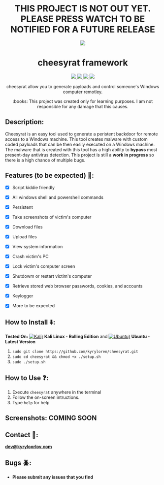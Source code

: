 <h1 align="center">THIS PROJECT IS NOT OUT YET. PLEASE PRESS WATCH TO BE NOTIFIED FOR A FUTURE RELEASE</h1>

<p align="center">
  <img src="https://i.imgur.com/jCd2xsO.png">
</p>

<h1 align="center">cheesyrat framework</h1>

<p align="center">
  <a href="https://www.python.org/">
    <img src="https://img.shields.io/badge/Python-3.8.0-brightgreen.svg">
  </a>
  <a href="https://github.com/kyryloren/cheesyrat/blob/master/LICENSE">
    <img src="https://img.shields.io/badge/License-GNU-lightgrey.svg">
  </a>
  <a href="https://github.com/kyryloren/cheesyrat">
    <img src="https://img.shields.io/badge/Release-DEVELOPMENT-red.svg">
  </a>
    <a href="https://opensource.org">
    <img src="https://img.shields.io/badge/Open%20Source-%E2%9D%A4-brightgreen.svg">
  </a>
</p>

<p align="center">
  cheesyrat allow you to generate payloads and control someone's Windows computer remotley.
</p>

<p align="center">
  :books: This project was created only for learning purposes. I am not responsible for any damage that this causes.
</p>

## Description:
Cheesyrat is an easy tool used to generate a peristent backdoor for remote access to a Windows machine. This tool creates malware with custom coded payloads that can be then easily executed on a Windows machine. The malware that is created with this tool has a high ability to __bypass__ most present-day antivirus detection. This project is still a __work in progress__ so there is a high chance of multiple bugs.

## Features (to be expected) :key::
- [x] Script kiddie friendly
- [x] All windows shell and powershell commands
- [x] Persistent
- [x] Take screenshots of victim's computer
- [x] Download files
- [x] Upload files
- [x] View system information
- [x] Crash victim's PC
- [x] Lock victim's computer screen
- [x] Shutdowm or restart victim's computer
- [x] Retrieve stored web browser passwords, cookies, and accounts
- [x] Keylogger
- [x] More to be expected


## How to Install :arrow_down::
__Tested On:__ [![Kali)](https://www.google.com/s2/favicons?domain=https://www.kali.org/)](https://www.kali.org) **Kali Linux - Rolling Edition** and [![Ubuntu)](https://www.google.com/s2/favicons?domain=ubuntu.com)](https://www.ubuntu.com) **Ubuntu - Latest Version**
1. ```sudo git clone https://github.com/kyryloren/cheesyrat.git```
2. ```sudo cd cheesyrat && chmod +x ./setup.sh```
3. ```sudo ./setup.sh```

## How to Use :question::
1. Execute ```cheesyrat``` anywhere in the terminal
2. Follow the on-screen intructions.
3. Type ```help``` for help

## Screenshots: COMING SOON

## Contact :email::
**dev@kyryloorlov.com**

## Bugs :beetle::
* __Please submit any issues that you find__
